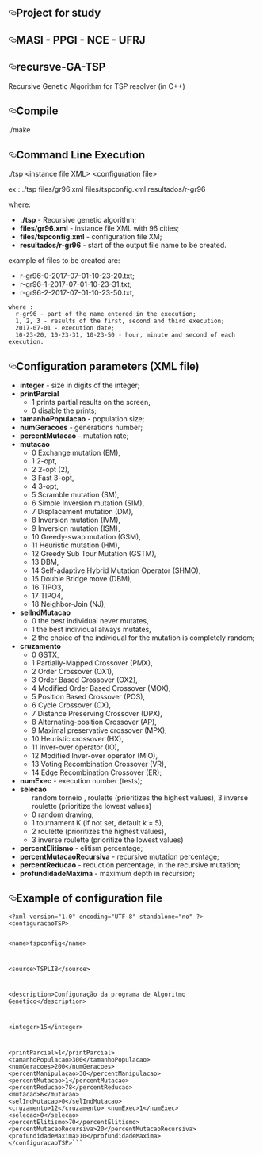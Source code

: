 
<!DOCTYPE html>
<html lang="en">
  <head>
    <meta charset="utf-8">
  <link rel="dns-prefetch" href="https://assets-cdn.github.com">
  <link rel="dns-prefetch" href="https://avatars0.githubusercontent.com">
  <link rel="dns-prefetch" href="https://avatars1.githubusercontent.com">
  <link rel="dns-prefetch" href="https://avatars2.githubusercontent.com">
  <link rel="dns-prefetch" href="https://avatars3.githubusercontent.com">
  <link rel="dns-prefetch" href="https://github-cloud.s3.amazonaws.com">
  <link rel="dns-prefetch" href="https://user-images.githubusercontent.com/">


  <div id="readme" class="readme blob instapaper_body">
    <article class="markdown-body entry-content" itemprop="text"><h1><a id="user-content-projeto-para-estudos" class="anchor" href="#projeto-para-estudos" aria-hidden="true"><svg aria-hidden="true" class="octicon octicon-link" height="16" version="1.1" viewBox="0 0 16 16" width="16"><path fill-rule="evenodd" d="M4 9h1v1H4c-1.5 0-3-1.69-3-3.5S2.55 3 4 3h4c1.45 0 3 1.69 3 3.5 0 1.41-.91 2.72-2 3.25V8.59c.58-.45 1-1.27 1-2.09C10 5.22 8.98 4 8 4H4c-.98 0-2 1.22-2 2.5S3 9 4 9zm9-3h-1v1h1c1 0 2 1.22 2 2.5S13.98 12 13 12H9c-.98 0-2-1.22-2-2.5 0-.83.42-1.64 1-2.09V6.25c-1.09.53-2 1.84-2 3.25C6 11.31 7.55 13 9 13h4c1.45 0 3-1.69 3-3.5S14.5 6 13 6z"></path></svg></a>Project for study</h1>
<h1><a id="user-content-masi---ppgi---nce---ufrj" class="anchor" href="#masi---ppgi---nce---ufrj" aria-hidden="true"><svg aria-hidden="true" class="octicon octicon-link" height="16" version="1.1" viewBox="0 0 16 16" width="16"><path fill-rule="evenodd" d="M4 9h1v1H4c-1.5 0-3-1.69-3-3.5S2.55 3 4 3h4c1.45 0 3 1.69 3 3.5 0 1.41-.91 2.72-2 3.25V8.59c.58-.45 1-1.27 1-2.09C10 5.22 8.98 4 8 4H4c-.98 0-2 1.22-2 2.5S3 9 4 9zm9-3h-1v1h1c1 0 2 1.22 2 2.5S13.98 12 13 12H9c-.98 0-2-1.22-2-2.5 0-.83.42-1.64 1-2.09V6.25c-1.09.53-2 1.84-2 3.25C6 11.31 7.55 13 9 13h4c1.45 0 3-1.69 3-3.5S14.5 6 13 6z"></path></svg></a>MASI - PPGI - NCE - UFRJ</h1>
<h1><a id="user-content-recursve-ga-tsp" class="anchor" href="#recursve-ga-tsp" aria-hidden="true"><svg aria-hidden="true" class="octicon octicon-link" height="16" version="1.1" viewBox="0 0 16 16" width="16"><path fill-rule="evenodd" d="M4 9h1v1H4c-1.5 0-3-1.69-3-3.5S2.55 3 4 3h4c1.45 0 3 1.69 3 3.5 0 1.41-.91 2.72-2 3.25V8.59c.58-.45 1-1.27 1-2.09C10 5.22 8.98 4 8 4H4c-.98 0-2 1.22-2 2.5S3 9 4 9zm9-3h-1v1h1c1 0 2 1.22 2 2.5S13.98 12 13 12H9c-.98 0-2-1.22-2-2.5 0-.83.42-1.64 1-2.09V6.25c-1.09.53-2 1.84-2 3.25C6 11.31 7.55 13 9 13h4c1.45 0 3-1.69 3-3.5S14.5 6 13 6z"></path></svg></a>recursve-GA-TSP</h1>
<p>Recursive Genetic Algorithm for TSP resolver (in C++)</p>
<h1><a id="user-content-compilação" class="anchor" href="#compilação" aria-hidden="true"><svg aria-hidden="true" class="octicon octicon-link" height="16" version="1.1" viewBox="0 0 16 16" width="16"><path fill-rule="evenodd" d="M4 9h1v1H4c-1.5 0-3-1.69-3-3.5S2.55 3 4 3h4c1.45 0 3 1.69 3 3.5 0 1.41-.91 2.72-2 3.25V8.59c.58-.45 1-1.27 1-2.09C10 5.22 8.98 4 8 4H4c-.98 0-2 1.22-2 2.5S3 9 4 9zm9-3h-1v1h1c1 0 2 1.22 2 2.5S13.98 12 13 12H9c-.98 0-2-1.22-2-2.5 0-.83.42-1.64 1-2.09V6.25c-1.09.53-2 1.84-2 3.25C6 11.31 7.55 13 9 13h4c1.45 0 3-1.69 3-3.5S14.5 6 13 6z"></path></svg></a>Compile</h1>
<p>./make</p>
<h1><a id="user-content-linha-de-execução" class="anchor" href="#linha-de-execução" aria-hidden="true"><svg aria-hidden="true" class="octicon octicon-link" height="16" version="1.1" viewBox="0 0 16 16" width="16"><path fill-rule="evenodd" d="M4 9h1v1H4c-1.5 0-3-1.69-3-3.5S2.55 3 4 3h4c1.45 0 3 1.69 3 3.5 0 1.41-.91 2.72-2 3.25V8.59c.58-.45 1-1.27 1-2.09C10 5.22 8.98 4 8 4H4c-.98 0-2 1.22-2 2.5S3 9 4 9zm9-3h-1v1h1c1 0 2 1.22 2 2.5S13.98 12 13 12H9c-.98 0-2-1.22-2-2.5 0-.83.42-1.64 1-2.09V6.25c-1.09.53-2 1.84-2 3.25C6 11.31 7.55 13 9 13h4c1.45 0 3-1.69 3-3.5S14.5 6 13 6z"></path></svg></a>Command Line Execution</h1>
<p>./tsp &lt;instance file XML&gt; &lt;configuration file&gt; </p>
<p>ex.:
./tsp files/gr96.xml files/tspconfig.xml resultados/r-gr96</p>
<p>where:</p>
<ul>
<li><strong>./tsp</strong> - Recursive genetic algorithm;</li>
<li><strong>files/gr96.xml</strong> - instance file XML with 96 cities;</li>
<li><strong>files/tspconfig.xml</strong> - configuration file XM;</li>
<li><strong>resultados/r-gr96</strong> -  start of the output file name to be created.</li>
</ul>
<p>example of files to be created are:</p>
<ul>
<li>r-gr96-0-2017-07-01-10-23-20.txt;</li>
<li>r-gr96-1-2017-07-01-10-23-31.txt;</li>
<li>r-gr96-2-2017-07-01-10-23-50.txt,</li>
</ul>
<pre><code>where :
  r-gr96 - part of the name entered in the execution;
  1, 2, 3 - results of the first, second and third execution;
  2017-07-01 - execution date;
  10-23-20, 10-23-31, 10-23-50 - hour, minute and second of each execution.
</code></pre>
<h1><a id="user-content-parametros-de-configuração-arquivo-xml" class="anchor" href="#parametros-de-configuração-arquivo-xml" aria-hidden="true"><svg aria-hidden="true" class="octicon octicon-link" height="16" version="1.1" viewBox="0 0 16 16" width="16"><path fill-rule="evenodd" d="M4 9h1v1H4c-1.5 0-3-1.69-3-3.5S2.55 3 4 3h4c1.45 0 3 1.69 3 3.5 0 1.41-.91 2.72-2 3.25V8.59c.58-.45 1-1.27 1-2.09C10 5.22 8.98 4 8 4H4c-.98 0-2 1.22-2 2.5S3 9 4 9zm9-3h-1v1h1c1 0 2 1.22 2 2.5S13.98 12 13 12H9c-.98 0-2-1.22-2-2.5 0-.83.42-1.64 1-2.09V6.25c-1.09.53-2 1.84-2 3.25C6 11.31 7.55 13 9 13h4c1.45 0 3-1.69 3-3.5S14.5 6 13 6z"></path></svg></a>Configuration parameters (XML file)</h1>
<ul>
<li><strong>integer</strong> - size in digits of the integer;</li>
<li><strong>printParcial</strong>
<ul>
<li>1 prints partial results on the screen,</li>
<li>0 disable the prints;</li>
</ul>
</li>
<li><strong>tamanhoPopulacao</strong> - population size;</li>
<li><strong>numGeracoes</strong> - generations number;</li>
<li><strong>percentMutacao</strong> - mutation rate;</li>
<li><strong>mutacao</strong>
<ul>
<li>0 Exchange mutation (EM),</li>
<li>1 2-opt,</li>
<li>2 2-opt (2),</li>
<li>3 Fast 3-opt,</li>
<li>4 3-opt,</li>
<li>5 Scramble mutation (SM),</li>
<li>6 Simple Inversion mutation (SIM),</li>
<li>7 Displacement mutation (DM),</li>
<li>8 Inversion mutation (IVM),</li>
<li>9 Inversion mutation (ISM),</li>
<li>10 Greedy-swap mutation (GSM),</li>
<li>11 Heuristic mutation (HM),</li>
<li>12 Greedy Sub Tour Mutation (GSTM),</li>
<li>13 DBM,</li>
<li>14 Self-adaptive Hybrid Mutation Operator (SHMO),</li>
<li>15 Double Bridge move (DBM),</li>
<li>16 TIPO3,</li>
<li>17 TIPO4,</li>
<li>18 Neighbor-Join (NJ);</li>
</ul>
</li>
<li><strong>selIndMutacao</strong>
<ul>
<li>0 the best individual never mutates,</li>
<li>1 the best individual always mutates,</li>
<li>2 the choice of the individual for the mutation is completely random;</li>
</ul>
</li>
<li><strong>cruzamento</strong>
<ul>
<li>0 GSTX,</li>
<li>1 Partially-Mapped Crossover (PMX),</li>
<li>2 Order Crossover (OX1),</li>
<li>3 Order Based Crossover (OX2),</li>
<li>4 Modified Order Based Crossover (MOX),</li>
<li>5 Position Based Crossover (POS),</li>
<li>6 Cycle Crossover (CX),</li>
<li>7 Distance Preserving Crossover (DPX),</li>
<li>8 Alternating-position Crossover (AP),</li>
<li>9 Maximal preservative crossover (MPX),</li>
<li>10 Heuristic crossover (HX),</li>
<li>11 Inver-over operator (IO),</li>
<li>12 Modified Inver-over operator (MIO),</li>
<li>13 Voting Recombination Crossover (VR),</li>
<li>14 Edge Recombination Crossover (ER);</li>
</ul>
</li>
<li><strong>numExec</strong> - execution number (tests);</li>
<li><strong>selecao</strong>
<ul>
random torneio
, roulette (prioritizes the highest values), 3 inverse roulette (prioritize the lowest values)
<li>0 random drawing,</li>
<li>1 tournament K (if not set, default k = 5),</li>
<li>2 roulette (prioritizes the highest values),</li>
<li>3 inverse roulette (prioritize the lowest values)</li>
</ul>
<li><strong>percentElitismo</strong> - elitism percentage;</li>
<li><strong>percentMutacaoRecursiva</strong> - recursive mutation percentage;</li>
<li><strong>percentReducao</strong> - reduction percentage, in the recursive mutation;</li>
<li><strong>profundidadeMaxima</strong> - maximum depth in recursion;</li>
</ul>
<h1><a id="user-content-exemplo-de-arquivo-de-configuração" class="anchor" href="#exemplo-de-arquivo-de-configuração" aria-hidden="true"><svg aria-hidden="true" class="octicon octicon-link" height="16" version="1.1" viewBox="0 0 16 16" width="16"><path fill-rule="evenodd" d="M4 9h1v1H4c-1.5 0-3-1.69-3-3.5S2.55 3 4 3h4c1.45 0 3 1.69 3 3.5 0 1.41-.91 2.72-2 3.25V8.59c.58-.45 1-1.27 1-2.09C10 5.22 8.98 4 8 4H4c-.98 0-2 1.22-2 2.5S3 9 4 9zm9-3h-1v1h1c1 0 2 1.22 2 2.5S13.98 12 13 12H9c-.98 0-2-1.22-2-2.5 0-.83.42-1.64 1-2.09V6.25c-1.09.53-2 1.84-2 3.25C6 11.31 7.55 13 9 13h4c1.45 0 3-1.69 3-3.5S14.5 6 13 6z"></path></svg></a>Example of  configuration file</h1>
<pre><code>&lt;?xml version="1.0" encoding="UTF-8" standalone="no" ?&gt;
&lt;configuracaoTSP&gt;

  &lt;name&gt;tspconfig&lt;/name&gt;

  &lt;source&gt;TSPLIB&lt;/source&gt;

  &lt;description&gt;Configuração da programa de Algoritmo Genético&lt;/description&gt;

  &lt;integer&gt;15&lt;/integer&gt;

  &lt;printParcial&gt;1&lt;/printParcial&gt;
  &lt;tamanhoPopulacao&gt;300&lt;/tamanhoPopulacao&gt;
  &lt;numGeracoes&gt;200&lt;/numGeracoes&gt;
  &lt;percentManipulacao&gt;30&lt;/percentManipulacao&gt;
  &lt;percentMutacao&gt;1&lt;/percentMutacao&gt;
  &lt;percentReducao&gt;78&lt;/percentReducao&gt;
  &lt;mutacao&gt;6&lt;/mutacao&gt;
  &lt;selIndMutacao&gt;0&lt;/selIndMutacao&gt;
  &lt;cruzamento&gt;12&lt;/cruzamento&gt;
  &lt;numExec&gt;1&lt;/numExec&gt;
  &lt;selecao&gt;0&lt;/selecao&gt;
  &lt;percentElitismo&gt;70&lt;/percentElitismo&gt;
  &lt;percentMutacaoRecursiva&gt;20&lt;/percentMutacaoRecursiva&gt;
  &lt;profundidadeMaxima&gt;10&lt;/profundidadeMaxima&gt;
&lt;/configuracaoTSP&gt;```



